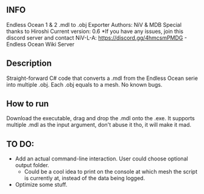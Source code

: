 ## INFO ##

Endless Ocean 1 & 2 .mdl to .obj Exporter
Authors: NiV & MDB
Special thanks to Hiroshi
Current version: 0.6
*If you have any issues, join this discord server and contact NiV-L-A: https://discord.gg/4hmcsmPMDG - Endless Ocean Wiki Server


## Description ##
Straight-forward C# code that converts a .mdl from the Endless Ocean serie into multiple .obj. Each .obj equals to a mesh.
No known bugs.

## How to run ##
Download the executable, drag and drop the .mdl onto the .exe. It supports multiple .mdl as the input argument, don't abuse it tho, it will make it mad.

## TO DO: ##
- Add an actual command-line interaction. User could choose optional output folder.
	- Could be a cool idea to print on the console at which mesh the script is currently at, instead of the data being logged.
- Optimize some stuff.
